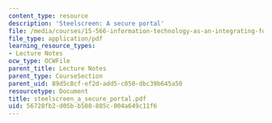 ```yaml
---
content_type: resource
description: 'Steelscreen: A secure portal'
file: /media/courses/15-566-information-technology-as-an-integrating-force-in-manufacturing-spring-2003/56728fb2d05bb588885c004a649c11f6_steelscreen_a_secure_portal.pdf
file_type: application/pdf
learning_resource_types:
- Lecture Notes
ocw_type: OCWFile
parent_title: Lecture Notes
parent_type: CourseSection
parent_uid: 89d5c8cf-ef2d-add5-c050-dbc39b645a50
resourcetype: Document
title: steelscreen_a_secure_portal.pdf
uid: 56728fb2-d05b-b588-885c-004a649c11f6
---
```

